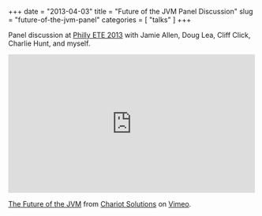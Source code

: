+++
date = "2013-04-03"
title = "Future of the JVM Panel Discussion"
slug = "future-of-the-jvm-panel"
categories = [ "talks" ]
+++

Panel discussion at [Philly ETE 2013](http://phillyemergingtech.com/2013) with Jamie Allen, Doug Lea, Cliff Click, Charlie Hunt, and myself.

<!--more-->
<div class="video-container">
<iframe src="http://player.vimeo.com/video/65474054?title=0&amp;byline=0&amp;portrait=0" width="500" height="281" frameborder="0" webkitAllowFullScreen mozallowfullscreen allowFullScreen></iframe> <p><a href="http://vimeo.com/65474054">The Future of the JVM</a> from <a href="http://vimeo.com/chariotsolutions">Chariot Solutions</a> on <a href="http://vimeo.com">Vimeo</a>.</p>
</div>
